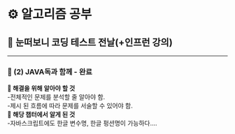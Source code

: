# ⚙ 알고리즘 공부

## 🥽 눈떠보니 코딩 테스트 전날(+인프런 강의)

---

### 📌 (2) JAVA독과 함께 - 완료

<b> 📒 해결을 위해 알아야 할 것 </b>  
-전체적인 문제를 분석할 줄 알아야 함.  
-제시 된 흐름에 따라 문제를 서술할 수 있어야 함.  
<b> 📒 해당 챕터에서 알게 된 것 </b>  
-자바스크립트에도 한글 변수명, 한글 펑션명이 가능하다....
